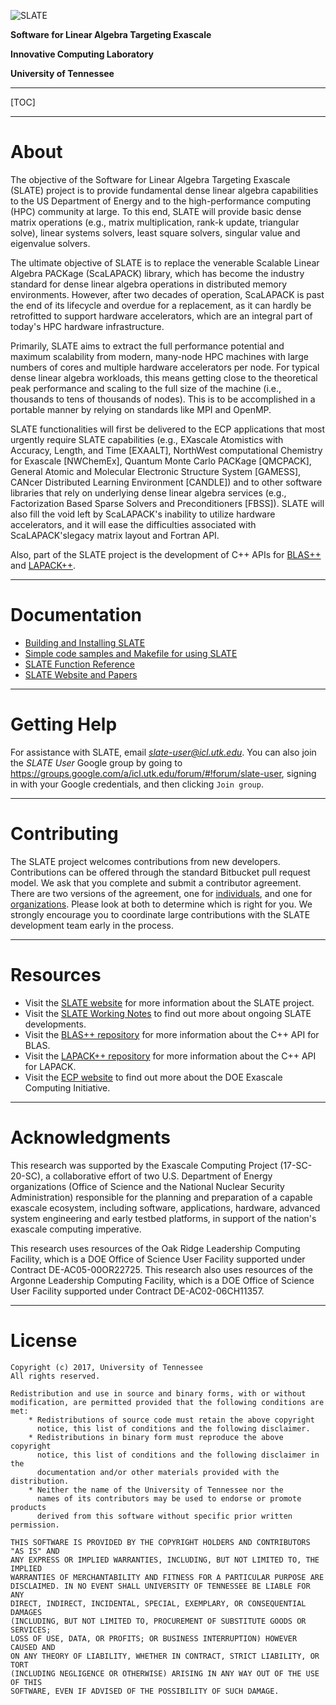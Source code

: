 ![SLATE](http://icl.bitbucket.io/slate/artwork/Bitbucket/slate_banner.png)

**Software for Linear Algebra Targeting Exascale**

**Innovative Computing Laboratory**

**University of Tennessee**

* * *

[TOC]

* * *

About
=====

The objective of the Software for Linear Algebra Targeting Exascale (SLATE) project
is to provide fundamental dense linear algebra capabilities
to the US Department of Energy
and to the high-performance computing (HPC) community at large.
To this end, SLATE will provide basic dense matrix operations
(e.g., matrix multiplication, rank-k update, triangular solve),
linear systems solvers, least square solvers, singular value and eigenvalue solvers.

The ultimate objective of SLATE is to replace
the venerable Scalable Linear Algebra PACKage (ScaLAPACK) library,
which has become the industry standard for dense linear algebra operations
in distributed memory environments.
However, after two decades of operation, ScaLAPACK is past the end of its lifecycle
and overdue for a replacement, as it can hardly be retrofitted
to support hardware accelerators, which are an integral part
of today's HPC hardware infrastructure.

Primarily, SLATE aims to extract the full performance potential and maximum scalability
from modern, many-node HPC machines with large numbers of cores
and multiple hardware accelerators per node.
For typical dense linear algebra workloads, this means getting close
to the theoretical peak performance and scaling to the full size of the machine
(i.e., thousands to tens of thousands of nodes).
This is to be accomplished in a portable manner by relying on standards
like MPI and OpenMP.

SLATE functionalities will first be delivered to the ECP applications
that most urgently require SLATE capabilities
(e.g., EXascale Atomistics with Accuracy, Length, and Time [EXAALT],
NorthWest computational Chemistry for Exascale [NWChemEx],
Quantum Monte Carlo PACKage [QMCPACK],
General Atomic and Molecular Electronic Structure System [GAMESS],
CANcer Distributed Learning Environment [CANDLE])
and to other software libraries that rely on underlying dense linear algebra services
(e.g., Factorization Based Sparse Solvers and Preconditioners [FBSS]).
SLATE will also fill the void left by ScaLAPACK's inability
to utilize hardware accelerators, and it will ease the difficulties
associated with ScaLAPACK'slegacy matrix layout and Fortran API.

Also, part of the SLATE project is the development of C++ APIs
for [BLAS++](https://bitbucket.org/icl/blaspp)
and [LAPACK++](https://bitbucket.org/icl/lapackpp).

* * *

Documentation
=============

* [Building and Installing SLATE](https://bitbucket.org/icl/slate/wiki/Howto/Building_and_Installing_SLATE)
* [Simple code samples and Makefile for using SLATE](https://bitbucket.org/icl/slate-tutorial/src/default/)
* [SLATE Function Reference](https://icl.bitbucket.io/slate/doxygen/html/)
* [SLATE Website and Papers](http://icl.utk.edu/slate/)

* * *

Getting Help
============

For assistance with SLATE, email *slate-user@icl.utk.edu*.
You can also join the *SLATE User* Google group by going to
https://groups.google.com/a/icl.utk.edu/forum/#!forum/slate-user,
signing in with your Google credentials, and then clicking `Join group`.

* * *

Contributing
============

The SLATE project welcomes contributions from new developers.
Contributions can be offered through the standard Bitbucket pull request model.
We ask that you complete and submit a contributor agreement.
There are two versions of the agreement,
one for [individuals](https://bitbucket.org/icl/slate/downloads/slate-individual-contributor-agreement-v02.doc),
and one for [organizations](https://bitbucket.org/icl/slate/downloads/slate-corporate-contributor-agreement-v02.doc).
Please look at both to determine which is right for you.
We strongly encourage you to coordinate large contributions with the SLATE development team early in the process.

* * *

Resources
=========

* Visit the [SLATE website](http://icl.utk.edu/slate/) for more information about the SLATE project.
* Visit the [SLATE Working Notes](http://www.icl.utk.edu/publications/series/swans) to find out more about ongoing SLATE developments.
* Visit the [BLAS++ repository](https://bitbucket.org/icl/blaspp) for more information about the C++ API for BLAS.
* Visit the [LAPACK++ repository](https://bitbucket.org/icl/lapackpp) for more information about the C++ API for LAPACK.
* Visit the [ECP website](https://exascaleproject.org) to find out more about the DOE Exascale Computing Initiative.

* * *

Acknowledgments
===============

This research was supported by the Exascale Computing Project (17-SC-20-SC),
a collaborative effort of two U.S. Department of Energy organizations
(Office of Science and the National Nuclear Security Administration)
responsible for the planning and preparation of a capable exascale ecosystem,
including software, applications, hardware, advanced system engineering
and early testbed platforms, in support of the nation's exascale computing imperative.

This research uses resources of the Oak Ridge Leadership Computing Facility,
which is a DOE Office of Science User Facility supported under Contract DE-AC05-00OR22725.
This research also uses resources of the Argonne Leadership Computing Facility,
which is a DOE Office of Science User Facility supported under Contract DE-AC02-06CH11357.

* * *

License
=======

    Copyright (c) 2017, University of Tennessee
    All rights reserved.

    Redistribution and use in source and binary forms, with or without
    modification, are permitted provided that the following conditions are met:
        * Redistributions of source code must retain the above copyright
          notice, this list of conditions and the following disclaimer.
        * Redistributions in binary form must reproduce the above copyright
          notice, this list of conditions and the following disclaimer in the
          documentation and/or other materials provided with the distribution.
        * Neither the name of the University of Tennessee nor the
          names of its contributors may be used to endorse or promote products
          derived from this software without specific prior written permission.

    THIS SOFTWARE IS PROVIDED BY THE COPYRIGHT HOLDERS AND CONTRIBUTORS "AS IS" AND
    ANY EXPRESS OR IMPLIED WARRANTIES, INCLUDING, BUT NOT LIMITED TO, THE IMPLIED
    WARRANTIES OF MERCHANTABILITY AND FITNESS FOR A PARTICULAR PURPOSE ARE
    DISCLAIMED. IN NO EVENT SHALL UNIVERSITY OF TENNESSEE BE LIABLE FOR ANY
    DIRECT, INDIRECT, INCIDENTAL, SPECIAL, EXEMPLARY, OR CONSEQUENTIAL DAMAGES
    (INCLUDING, BUT NOT LIMITED TO, PROCUREMENT OF SUBSTITUTE GOODS OR SERVICES;
    LOSS OF USE, DATA, OR PROFITS; OR BUSINESS INTERRUPTION) HOWEVER CAUSED AND
    ON ANY THEORY OF LIABILITY, WHETHER IN CONTRACT, STRICT LIABILITY, OR TORT
    (INCLUDING NEGLIGENCE OR OTHERWISE) ARISING IN ANY WAY OUT OF THE USE OF THIS
    SOFTWARE, EVEN IF ADVISED OF THE POSSIBILITY OF SUCH DAMAGE.
